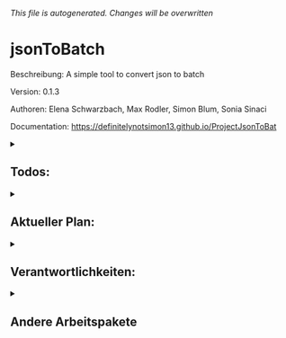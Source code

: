 _This file is autogenerated. Changes will be overwritten_

 
# jsonToBatch
Beschreibung: A simple tool to convert json to batch

Version: 0.1.3

Authoren: Elena Schwarzbach, Max Rodler, Simon Blum, Sonia Sinaci

Documentation: https://definitelynotsimon13.github.io/ProjectJsonToBat


<details>
<summary><h2>Todos:</h2></summary>

- [ ] Requirements lesen und zusammenfassen -> Max
- [ ] "Public design" - Project Name etc...

</details>

<details>
<summary><h2>Aktueller Plan:</h2></summary>

- Verantworlichkeiten zugewiesen
- "Sprint" bis ?

</details>
<details>
<summary><h2>Verantwortlichkeiten:</h2></summary>

- [CMake](https://github.com/DefinitelyNotSimon13/ProjectJsonToBat/issues/8) &#8594 Simon
- [JsonParsing](https://github.com/DefinitelyNotSimon13/ProjectJsonToBat/issues/6) &#8594 Elena und Sonia
- [Batch Creation](https://github.com/DefinitelyNotSimon13/ProjectJsonToBat/issues/20) &#8594 Max
- [CLI](https://github.com/DefinitelyNotSimon13/ProjectJsonToBat/issues/5) &#8594 Simon

</details>

<details>
<summary><h2>Andere Arbeitspakete</h2></summary>

- Error Handling
- Unit Tests
- Code Quality
- Documentation

<details>
<summary><h2>Bezüglich Code Quality</h2></summary>

- Kein using namespace
- Nur main im Global Namespace

</details>

<details>
<summary><h2>Wichtige Commands</h2></summary>

Branch wechseln
- git checkout -b NEUERBRANCH
Pushen
- git push origin 
zum pullen
- git pull --prune

</details>

<details>
<summary><h2>Kurze Doxygen Übersicht</h2></summary>

/**
* \brief Kurze Beschreibung
* \details Längere
* \todo
* \bug
* \param PARAMETERNAME was der macht
* \return was die funktion return
* \throws 
**/

</details>

